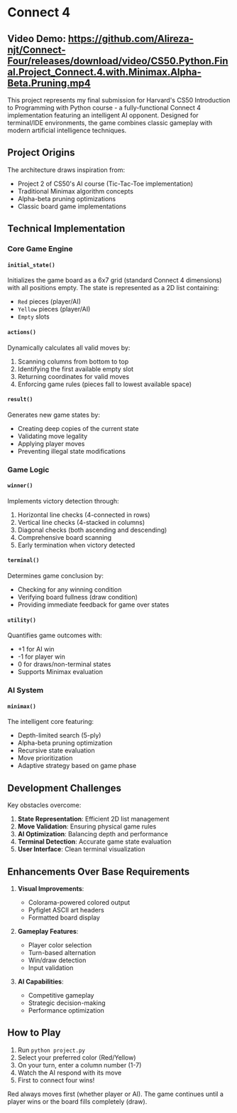 # Connect 4
## Video Demo:  <https://github.com/Alireza-njt/Connect-Four/releases/download/video/CS50.Python.Final.Project_Connect.4.with.Minimax.Alpha-Beta.Pruning.mp4>

This project represents my final submission for Harvard's CS50 Introduction to Programming with Python course - a fully-functional Connect 4 implementation featuring an intelligent AI opponent. Designed for terminal/IDE environments, the game combines classic gameplay with modern artificial intelligence techniques.

## Project Origins
The architecture draws inspiration from:
- Project 2 of CS50's AI course (Tic-Tac-Toe implementation)
- Traditional Minimax algorithm concepts
- Alpha-beta pruning optimizations
- Classic board game implementations

## Technical Implementation

### Core Game Engine

#### `initial_state()`
Initializes the game board as a 6x7 grid (standard Connect 4 dimensions) with all positions empty. The state is represented as a 2D list containing:
- `Red` pieces (player/AI)
- `Yellow` pieces (player/AI)
- `Empty` slots

#### `actions()`
Dynamically calculates all valid moves by:
1. Scanning columns from bottom to top
2. Identifying the first available empty slot
3. Returning coordinates for valid moves
4. Enforcing game rules (pieces fall to lowest available space)

#### `result()`
Generates new game states by:
- Creating deep copies of the current state
- Validating move legality
- Applying player moves
- Preventing illegal state modifications

### Game Logic

#### `winner()`
Implements victory detection through:
1. Horizontal line checks (4-connected in rows)
2. Vertical line checks (4-stacked in columns)
3. Diagonal checks (both ascending and descending)
4. Comprehensive board scanning
5. Early termination when victory detected

#### `terminal()`
Determines game conclusion by:
- Checking for any winning condition
- Verifying board fullness (draw condition)
- Providing immediate feedback for game over states

#### `utility()`
Quantifies game outcomes with:
- +1 for AI win
- -1 for player win
- 0 for draws/non-terminal states
- Supports Minimax evaluation

### AI System

#### `minimax()`
The intelligent core featuring:
- Depth-limited search (5-ply)
- Alpha-beta pruning optimization
- Recursive state evaluation
- Move prioritization
- Adaptive strategy based on game phase

## Development Challenges

Key obstacles overcome:
1. **State Representation**: Efficient 2D list management
2. **Move Validation**: Ensuring physical game rules
3. **AI Optimization**: Balancing depth and performance
4. **Terminal Detection**: Accurate game state evaluation
5. **User Interface**: Clean terminal visualization

## Enhancements Over Base Requirements

1. **Visual Improvements**:
   - Colorama-powered colored output
   - Pyfiglet ASCII art headers
   - Formatted board display

2. **Gameplay Features**:
   - Player color selection
   - Turn-based alternation
   - Win/draw detection
   - Input validation

3. **AI Capabilities**:
   - Competitive gameplay
   - Strategic decision-making
   - Performance optimization

## How to Play

1. Run `python project.py`
2. Select your preferred color (Red/Yellow)
3. On your turn, enter a column number (1-7)
4. Watch the AI respond with its move
5. First to connect four wins!

Red always moves first (whether player or AI). The game continues until a player wins or the board fills completely (draw).
